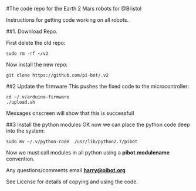 
#The code repo for the Earth 2 Mars robots for @Bristol 

Instructions for getting code working on all robots.

##1. Download Repo.

First delete the old repo:

```
sudo rm -rf ~/v2
```
Now install the new repo:
```
git clone https://github.com/pi-bot/.v2
```


##2 Update the firmware
This pushes the fixed code to the microcontroller:
```
cd ~/.v/arduino-firmware 
./upload.sh
```
Messages onscreen will show that this is successfull

##3 Install the python modules
OK now we can place the python code deep into the system:

```
sudo mv ~/.v/python-code  /usr/lib/python2.7/pibot
```
Now we must call modules in all python using a **pibot.modulename** convention.

Any questions/comments email **harry@pibot.org**

See License for details of copying and using the code.
